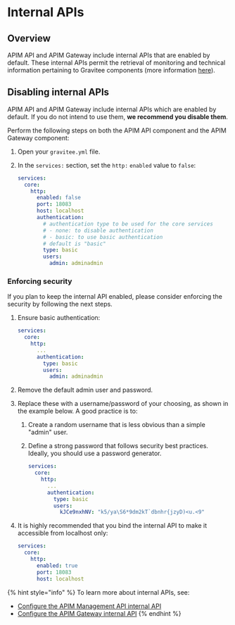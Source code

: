 # Internal APIs

## Overview

APIM API and APIM Gateway include internal APIs that are enabled by default. These internal APIs permit the retrieval of monitoring and technical information pertaining to Gravitee components (more information [here](https://documentation.gravitee.io/apim/getting-started/configuration/configure-apim-management-api/internal-api-1)).

## Disabling internal APIs

APIM API and APIM Gateway include internal APIs which are enabled by default. If you do not intend to use them, **we recommend you disable them**.

Perform the following steps on both the APIM API component and the APIM Gateway component:

1. Open your `gravitee.yml` file.
2.  In the `services:` section, set the `http:` `enabled` value to `false`:

    ```yaml
    services:
      core:
        http:
          enabled: false
          port: 18083
          host: localhost
          authentication:
            # authentication type to be used for the core services
            # - none: to disable authentication
            # - basic: to use basic authentication
            # default is "basic"
            type: basic
            users:
              admin: adminadmin
    ```

### Enforcing security

If you plan to keep the internal API enabled, please consider enforcing the security by following the next steps.

1.  Ensure basic authentication:

    ```yaml
    services:
      core:
        http:
          ...
          authentication:
            type: basic
            users:
              admin: adminadmin
    ```
2. Remove the default admin user and password.
3. Replace these with a username/password of your choosing, as shown in the example below. A good practice is to:
   1. Create a random username that is less obvious than a simple "admin" user.
   2.  Define a strong password that follows security best practices. Ideally, you should use a password generator.

       ```yaml
       services:
         core:
           http:
             ...
             authentication:
               type: basic
               users:
                 kJCe9nxhNV: "k5/ya\S6*9dm2kT`dbnhr{jzyD)<u.<9"
       ```
4.  It is highly recommended that you bind the internal API to make it accessible from localhost only:

    ```yaml
    services:
      core:
        http:
          enabled: true
          port: 18083
          host: localhost
    ```

{% hint style="info" %}
To learn more about internal APIs, see:

* [Configure the APIM Management API internal API](../apim-management-api/internal-api.md)
* [Configure the APIM Gateway internal API](../apim-gateway/internal-api.md)
{% endhint %}
